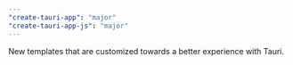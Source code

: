 ```yaml
---
"create-tauri-app": "major"
"create-tauri-app-js": "major"
---
```


New templates that are customized towards a better experience with Tauri.